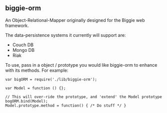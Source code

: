 biggie-orm
----------

An Object-Relational-Mapper originally designed for the Biggie web framework.

The data-persistence systems it currently will support are:

* Couch DB
* Mongo DB
* Riak

To use, pass in a object / prototype you would like biggie-orm to enhance with its methods. For example:

    var bigORM = require('./lib/biggie-orm');

    var Model = function () {};
    
    // This will over-ride the prototype, and 'extend' the Model prototype
    bogORM.bind(Model);
    Model.prototype.method = function() { /* Do stuff */ }